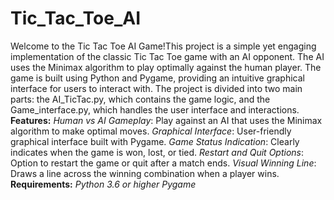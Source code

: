 # Tic_Tac_Toe_AI
Welcome to the Tic Tac Toe AI Game!This project is a simple yet engaging implementation of the classic Tic Tac Toe game with an AI opponent. The AI uses the Minimax algorithm to play optimally against the human player. The game is built using Python and Pygame, providing an intuitive graphical interface for users to interact with. The project is divided into two main parts: the AI_TicTac.py, which contains the game logic, and the Game_interface.py, which handles the user interface and interactions.
**Features:**
*Human vs AI Gameplay*: Play against an AI that uses the Minimax algorithm to make optimal moves.
*Graphical Interface*: User-friendly graphical interface built with Pygame.
*Game Status Indication*: Clearly indicates when the game is won, lost, or tied.
*Restart and Quit Options*: Option to restart the game or quit after a match ends.
*Visual Winning Line*: Draws a line across the winning combination when a player wins.
**Requirements:**
*Python 3.6 or higher*
*Pygame*
